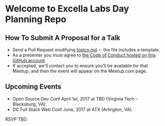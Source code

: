# Welcome to Excella Labs Day Planning Repo 

## How To Submit A Proposal for a Talk
* Send a Pull Request modifying [topics.md](https://github.com/excellalabs/excella-labs-day-planning/blob/master/topics.md) -- the file includes a template.
* As a presenter you must agree to [the Code of Conduct hosted on this GitHub account](https://github.com/techtalkdc/CodeOfConduct).
* If accepted, we'll contact you to ensure you'll be available for that Meetup, and then the event will appear on the Meetup.com page.

## Upcoming Events
- Open Source Dev Conf April 1st, 2017 at TBD (Virginia Tech - Blacksburg, VA).
- DC Full Stack Web Conf June, 2017 at ATX (Arlington, VA). 

RSVP TBD.
